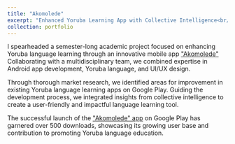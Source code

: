 ```yaml
---
title: "Akomolede"
excerpt: "Enhanced Yoruba Learning App with Collective Intelligence<br/><img src='/images/akomolede2.png'>"
collection: portfolio
---
```


I spearheaded a semester-long academic project focused on enhancing Yoruba language learning through an innovative mobile app ["Akomolede"](https://play.google.com/store/apps/details?id=aljebraschool.example.akomolede&pcampaignid=web_share) Collaborating with a multidisciplinary team, we combined expertise in Android app development, Yoruba language, and UI/UX design. 

Through thorough market research, we identified areas for improvement in existing Yoruba language learning apps on Google Play. Guiding the development process, we integrated insights from collective intelligence to create a user-friendly and impactful language learning tool. 

The successful launch of the ["Akomolede" app](https://play.google.com/store/apps/details?id=aljebraschool.example.akomolede&pcampaignid=web_share) on Google Play has garnered over 500 downloads, showcasing its growing user base and contribution to promoting Yoruba language education.